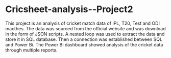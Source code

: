 # Cricsheet-analysis--Project2
This project is an analysis of cricket match data of IPL, T20, Test and ODI macthes. 
The data was sourced from the official website and was download in the form of JSON scripts. A nested loop was used to extract the data and store it in SQL database. Then a connection was established between SQL and Power Bi. The Power Bi dashboard showed analysis of the cricket data through multiple reports. 
